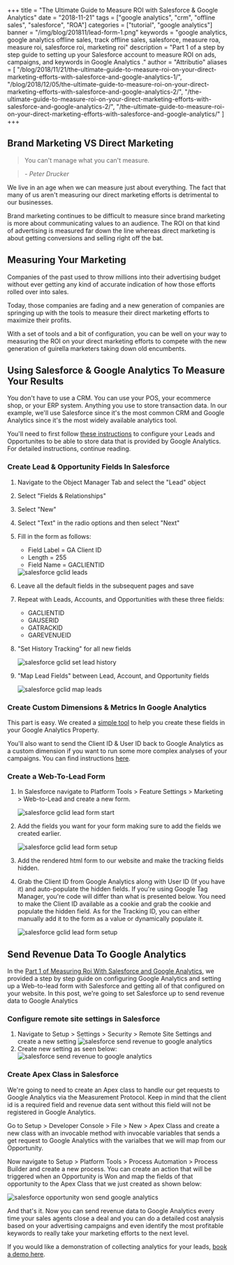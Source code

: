 +++
title = "The Ultimate Guide to Measure ROI with Salesforce & Google Analytics"
date = "2018-11-21"
tags = ["google analytics", "crm", "offline sales", "salesforce", "ROA"]
categories = ["tutorial", "google analytics"]
banner = "/img/blog/201811/lead-form-1.png"
keywords = "google analytics, google analytics offline sales, track offline sales, salesforce, measure roa, measure roi, salesforce roi, marketing roi"
description = "Part 1 of a step by step guide to setting up your Salesforce account to measure ROI on ads, campaigns, and keywords in Google Analytics ."
author = "Attributio"
aliases = [
    "/blog/2018/11/21/the-ultimate-guide-to-measure-roi-on-your-direct-marketing-efforts-with-salesforce-and-google-analytics-1/",
    "/blog/2018/12/05/the-ultimate-guide-to-measure-roi-on-your-direct-marketing-efforts-with-salesforce-and-google-analytics-2/",
    "/the-ultimate-guide-to-measure-roi-on-your-direct-marketing-efforts-with-salesforce-and-google-analytics-2/",
    "/the-ultimate-guide-to-measure-roi-on-your-direct-marketing-efforts-with-salesforce-and-google-analytics/"
]
+++


## Brand Marketing VS Direct Marketing

> You can't manage what you can't measure.

> *- Peter Drucker*

We live in an age when we can measure just about everything. The fact that many of us aren't measuring our direct marketing efforts is detrimental to our businesses. 

Brand marketing continues to be difficult to measure since brand marketing is more about communicating values to an audience. The ROI on that kind of advertising is measured far down the line whereas direct marketing is about getting conversions and selling right off the bat.

## Measuring Your Marketing

Companies of the past used to throw millions into their advertising budget without ever getting any kind of accurate indication of how those efforts rolled over into sales.

Today, those companies are fading and a new generation of companies are springing up with the tools to measure their direct marketing efforts to maximize their profits.

With a set of tools and a bit of configuration, you can be well on your way to measuring the ROI on your direct marketing efforts to compete with the new generation of guirella marketers taking down old encumbents.

## Using Salesforce & Google Analytics To Measure Your Results

You don't have to use a CRM. You can use your POS, your ecommerce shop, or your ERP system. Anything you use to store transaction data. In our example, we'll use Salesforce since it's the most common CRM and Google Analytics since it's the most widely available analytics tool.

You'll need to first follow <a href="https://support.google.com/analytics/answer/7584446?hl=en" target="_blank">these instructions</a> to configure your Leads and Opportunites to be able to store data that is provided by Google Analytics. For detailed instructions, continue reading.

### Create Lead & Opportunity Fields In Salesforce

1. Navigate to the Object Manager Tab and select the "Lead" object
2. Select "Fields & Relationships"
3. Select "New"
4. Select "Text" in the radio options and then select "Next"
5. Fill in the form as follows:
	* Field Label = GA Client ID
	* Length = 255
	* Field Name = GACLIENTID


	<img class="img-responsive img-thumbnail" src="/img/blog/201811/lead-gclid.png" alt="salesforce gclid leads" />

6. Leave all the default fields in the subsequent pages and save
7. Repeat with Leads, Accounts, and Opportunities with these three fields:
	* GACLIENTID
	* GAUSERID
	* GATRACKID
	* GAREVENUEID

8. "Set History Tracking" for all new fields

	<img class="img-responsive img-thumbnail" src="/img/blog/201811/lead-history.png" alt="salesforce gclid set lead history" />

9. "Map Lead Fields" between Lead, Account, and Opportunity fields

	<img class="img-responsive img-thumbnail" src="/img/blog/201811/lead-map.png" alt="salesforce gclid map leads" />

### Create Custom Dimensions & Metrics In Google Analytics

This part is easy. We created a <a href="https://app.attribut.io" target="_blank">simple tool</a> to help you create these fields in your Google Analytics Property.

You'll also want to send the Client ID & User ID back to Google Analytics as a custom dimension if you want to run some more complex analyses of your campaigns. You can find instructions <a href="https://attribut.io/blog/2017/04/27/track-conversions-with-google-analytics-client-id/">here</a>.

### Create a Web-To-Lead Form

1. In Salesforce navigate to Platform Tools > Feature Settings > Marketing > Web-to-Lead and create a new form.

	<img class="img-responsive img-thumbnail" src="/img/blog/201811/lead-form-1.png" alt="salesforce gclid lead form start" />

2. Add the fields you want for your form making sure to add the fields we created earlier.

	<img class="img-responsive img-thumbnail" src="/img/blog/201811/lead-form-2.png" alt="salesforce gclid lead form setup" />

3. Add the rendered html form to our website and make the tracking fields hidden.
4. Grab the Client ID from Google Analytics along with User ID (If you have it) and auto-populate the hidden fields. If you're using Google Tag Manager, you're code will differ than what is presented below. You need to make the Client ID available as a cookie and grab the cookie and populate the hidden field. As for the Tracking ID, you can either manually add it to the form as a value or dynamically populate it.

	<img class="img-responsive img-thumbnail" src="/img/blog/201811/lead-form-html.png" alt="salesforce gclid lead form setup" />


## Send Revenue Data To Google Analytics

In the <a href="/blog/2018/11/21/the-ultimate-guide-to-measure-roi-on-your-direct-marketing-efforts-with-salesforce-and-google-analytics-1/">Part 1 of Measuring Roi With Salesforce and Google Analytics</a>, we provided a step by step guide on configuring Google Analytics and setting up a Web-to-lead form with Salesforce and getting all of that configured on your website. In this post, we're going to set Salesforce up to send revenue data to Google Analytics

### Configure remote site settings in Salesforce

1. Navigate to Setup > Settings > Security > Remote Site Settings and create a new setting
	<img class="img-responsive img-thumbnail" src="/img/blog/201812/sf-new-remote-site.png" alt="salesforce send revenue to google analytics" />
2. Create new setting as seen below:
	<img class="img-responsive img-thumbnail" src="/img/blog/201812/sf-new-remote-site-create.png" alt="salesforce send revenue to google analytics" />

### Create Apex Class in Salesforce

We're going to need to create an Apex class to handle our get requests to Google Analytics via the Measurement Protocol. Keep in mind that the client id is a required field and revenue data sent without this field will not be registered in Google Analytics.

Go to Setup > Developer Console > File > New > Apex Class and create a new class with an invocable method with invocable variables that sends a get request to Google Analytics with the varialbes that we will map from our Opportunity.

Now navigate to Setup > Platform Tools > Process Automation > Process Builder and create a new process. You can create an action that will be triggered when an Opportunity is Won and map the fields of that opportunity to the Apex Class that we just created as shown below:

<img class="img-responsive img-thumbnail" src="/img/blog/201812/sf-process-builder.png" alt="salesforce opportunity won send google analytics" />

And that's it. Now you can send revenue data to Google Analytics every time your sales agents close a deal and you can do a detailed cost analysis based on your advertising campaigns and even identify the most profitable keywords to really take your marketing efforts to the next level.

If you would like a demonstration of collecting analytics for your leads, <a href="/meet/">book a demo here</a>.
